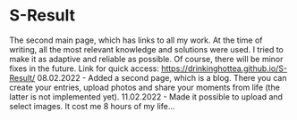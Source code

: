 # S-Result
The second main page, which has links to all my work. At the time of writing, all the most relevant knowledge and solutions were used. I tried to make it as adaptive and reliable as possible. Of course, there will be minor fixes in the future.
Link for quick access: https://drinkinghottea.github.io/S-Result/
08.02.2022 - Added a second page, which is a blog. There you can create your entries, upload photos and share your moments from life (the latter is not implemented yet).
11.02.2022 - Made it possible to upload and select images. It cost me 8 hours of my life...
